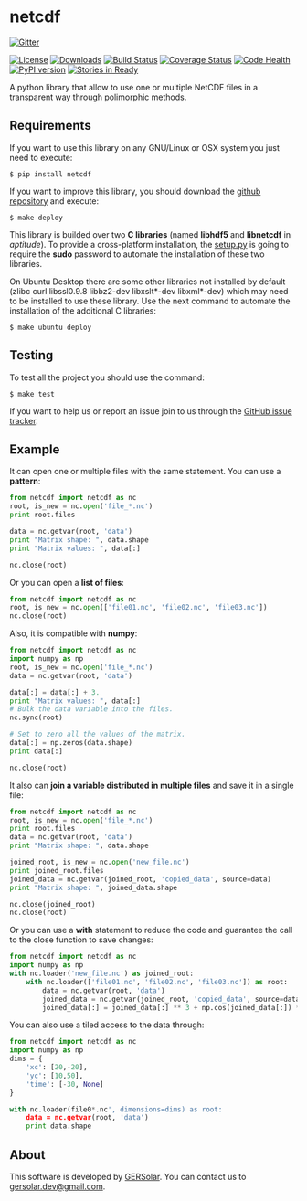 netcdf
======

[![Gitter](https://badges.gitter.im/Join%20Chat.svg)](https://gitter.im/gersolar/netcdf?utm_source=badge&utm_medium=badge&utm_campaign=pr-badge&utm_content=badge)

[![License](https://img.shields.io/pypi/l/netcdf.svg)](https://raw.githubusercontent.com/limiear/netcdf/master/LICENSE) [![Downloads](https://img.shields.io/pypi/dm/netcdf.svg)](https://pypi.python.org/pypi/netcdf/) [![Build Status](https://travis-ci.org/gersolar/netcdf.svg?branch=master)](https://travis-ci.org/gersolar/netcdf) [![Coverage Status](https://coveralls.io/repos/gersolar/netcdf/badge.png)](https://coveralls.io/r/gersolar/netcdf) [![Code Health](https://landscape.io/github/gersolar/netcdf/master/landscape.png)](https://landscape.io/github/gersolar/netcdf/master) [![PyPI version](https://badge.fury.io/py/netcdf.svg)](http://badge.fury.io/py/netcdf)
[![Stories in Ready](https://badge.waffle.io/gersolar/netcdf.png?label=ready&title=Ready)](https://waffle.io/gersolar/netcdf)


A python library that allow to use one or multiple NetCDF files in a transparent way through polimorphic methods.


Requirements
------------

If you want to use this library on any GNU/Linux or OSX system you just need to execute:

    $ pip install netcdf

If you want to improve this library, you should download the [github repository](https://github.com/gersolar/netcdf) and execute:

    $ make deploy

This library is builded over two **C libraries** (named **libhdf5** and **libnetcdf** in *aptitude*). To provide a cross-platform installation, the [setup.py](https://github.com/gersolar/netcdf/blob/master/setup.py) is going to require the **sudo** password to automate the installation of these two libraries.

On Ubuntu Desktop there are some other libraries not installed by default (zlibc curl libssl0.9.8 libbz2-dev libxslt*-dev libxml*-dev) which may need to be installed to use these library. Use the next command to automate the installation of the additional C libraries:

    $ make ubuntu deploy


Testing
-------

To test all the project you should use the command:

    $ make test

If you want to help us or report an issue join to us through the [GitHub issue tracker](https://github.com/gersolar/netcdf/issues).


Example
--------

It can open one or multiple files with the same statement. You can use a **pattern**:

```python
from netcdf import netcdf as nc
root, is_new = nc.open('file_*.nc')
print root.files

data = nc.getvar(root, 'data')
print "Matrix shape: ", data.shape
print "Matrix values: ", data[:]

nc.close(root)
```

Or you can open a **list of files**:

```python
from netcdf import netcdf as nc
root, is_new = nc.open(['file01.nc', 'file02.nc', 'file03.nc'])
nc.close(root)
```

Also, it is compatible with **numpy**:

```python
from netcdf import netcdf as nc
import numpy as np
root, is_new = nc.open('file_*.nc')
data = nc.getvar(root, 'data')

data[:] = data[:] + 3.
print "Matrix values: ", data[:]
# Bulk the data variable into the files.
nc.sync(root)

# Set to zero all the values of the matrix.
data[:] = np.zeros(data.shape)
print data[:]

nc.close(root)
```
It also can **join a variable distributed in multiple files** and save it in a single file:

```python
from netcdf import netcdf as nc
root, is_new = nc.open('file_*.nc')
print root.files
data = nc.getvar(root, 'data')
print "Matrix shape: ", data.shape

joined_root, is_new = nc.open('new_file.nc')
print joined_root.files
joined_data = nc.getvar(joined_root, 'copied_data', source=data)
print "Matrix shape: ", joined_data.shape

nc.close(joined_root)
nc.close(root)
```

Or you can use a **with** statement to reduce the code and guarantee the call to the close function to save changes:

```python
from netcdf import netcdf as nc
import numpy as np
with nc.loader('new_file.nc') as joined_root:
    with nc.loader(['file01.nc', 'file02.nc', 'file03.nc']) as root:
        data = nc.getvar(root, 'data')
        joined_data = nc.getvar(joined_root, 'copied_data', source=data)
        joined_data[:] = joined_data[:] ** 3 + np.cos(joined_data[:]) * 2
```

You can also use a tiled access to the data through:

```python
from netcdf import netcdf as nc
import numpy as np
dims = {
    'xc': [20,-20],
    'yc': [10,50],
    'time': [-30, None]
}

with nc.loader(file0*.nc', dimensions=dims) as root:
    data = nc.getvar(root, 'data')
    print data.shape
```


About
-----

This software is developed by [GERSolar](http://www.gersol.unlu.edu.ar/). You can contact us to [gersolar.dev@gmail.com](mailto:gersolar.dev@gmail.com).
